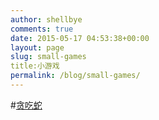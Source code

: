```yaml
---
author: shellbye
comments: true
date: 2015-05-17 04:53:38+00:00
layout: page
slug: small-games
title:小游戏
permalink: /blog/small-games/
---
```


#[贪吃蛇](http://shellbye.com/GreedySnake/)